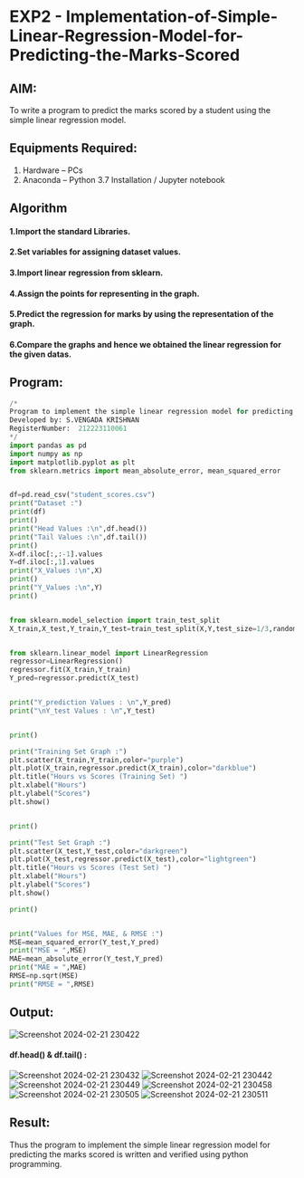 # EXP2 - Implementation-of-Simple-Linear-Regression-Model-for-Predicting-the-Marks-Scored

## AIM:
To write a program to predict the marks scored by a student using the simple linear regression model.

## Equipments Required:
1. Hardware – PCs
2. Anaconda – Python 3.7 Installation / Jupyter notebook

## Algorithm
#### 1.Import the standard Libraries. 
#### 2.Set variables for assigning dataset values. 
#### 3.Import linear regression from sklearn. 
#### 4.Assign the points for representing in the graph. 
#### 5.Predict the regression for marks by using the representation of the graph. 
#### 6.Compare the graphs and hence we obtained the linear regression for the given datas.

## Program:
```python
/*
Program to implement the simple linear regression model for predicting the marks scored.
Developed by: S.VENGADA KRISHNAN
RegisterNumber:  212223110061
*/
import pandas as pd
import numpy as np
import matplotlib.pyplot as plt
from sklearn.metrics import mean_absolute_error, mean_squared_error


df=pd.read_csv("student_scores.csv")
print("Dataset :")
print(df)
print()
print("Head Values :\n",df.head())
print("Tail Values :\n",df.tail())
print()
X=df.iloc[:,:-1].values
Y=df.iloc[:,1].values
print("X_Values :\n",X)
print()
print("Y_Values :\n",Y)
print()


from sklearn.model_selection import train_test_split
X_train,X_test,Y_train,Y_test=train_test_split(X,Y,test_size=1/3,random_state=0)


from sklearn.linear_model import LinearRegression
regressor=LinearRegression()
regressor.fit(X_train,Y_train)
Y_pred=regressor.predict(X_test)


print("Y_prediction Values : \n",Y_pred)
print("\nY_test Values : \n",Y_test)


print()

print("Training Set Graph :")
plt.scatter(X_train,Y_train,color="purple")
plt.plot(X_train,regressor.predict(X_train),color="darkblue")
plt.title("Hours vs Scores (Training Set) ")
plt.xlabel("Hours")
plt.ylabel("Scores")
plt.show()


print()

print("Test Set Graph :")
plt.scatter(X_test,Y_test,color="darkgreen")
plt.plot(X_test,regressor.predict(X_test),color="lightgreen")
plt.title("Hours vs Scores (Test Set) ")
plt.xlabel("Hours")
plt.ylabel("Scores")
plt.show()

print()


print("Values for MSE, MAE, & RMSE :")
MSE=mean_squared_error(Y_test,Y_pred)
print("MSE = ",MSE)
MAE=mean_absolute_error(Y_test,Y_pred)
print("MAE = ",MAE)
RMSE=np.sqrt(MSE)
print("RMSE = ",RMSE)
```

## Output:
![Screenshot 2024-02-21 230422](https://github.com/MOHAMEDAHSAN/Implementation-of-Simple-Linear-Regression-Model-for-Predicting-the-Marks-Scored/assets/139331378/c1c8a803-9293-4d66-9d37-ac29bea29249)
#### df.head() & df.tail() :
![Screenshot 2024-02-21 230432](https://github.com/MOHAMEDAHSAN/Implementation-of-Simple-Linear-Regression-Model-for-Predicting-the-Marks-Scored/assets/139331378/c4ffc740-ee23-4328-b2c4-1fffaba0ee38)
![Screenshot 2024-02-21 230442](https://github.com/MOHAMEDAHSAN/Implementation-of-Simple-Linear-Regression-Model-for-Predicting-the-Marks-Scored/assets/139331378/feddc9e1-1b4d-4d9f-8ac5-9d65856ef656)
![Screenshot 2024-02-21 230449](https://github.com/MOHAMEDAHSAN/Implementation-of-Simple-Linear-Regression-Model-for-Predicting-the-Marks-Scored/assets/139331378/f8e03823-6767-41df-9662-da0bb429abc8)
![Screenshot 2024-02-21 230458](https://github.com/MOHAMEDAHSAN/Implementation-of-Simple-Linear-Regression-Model-for-Predicting-the-Marks-Scored/assets/139331378/38c5ba65-cd06-449c-b737-83617acc2c5b)
![Screenshot 2024-02-21 230505](https://github.com/MOHAMEDAHSAN/Implementation-of-Simple-Linear-Regression-Model-for-Predicting-the-Marks-Scored/assets/139331378/cca18e3b-b700-4a1f-a184-92c2b3cb4d3f)
![Screenshot 2024-02-21 230511](https://github.com/MOHAMEDAHSAN/Implementation-of-Simple-Linear-Regression-Model-for-Predicting-the-Marks-Scored/assets/139331378/f2c4adbc-c098-42ac-91da-a37b70d161cf)



## Result:
Thus the program to implement the simple linear regression model for predicting the marks scored is written and verified using python programming.
